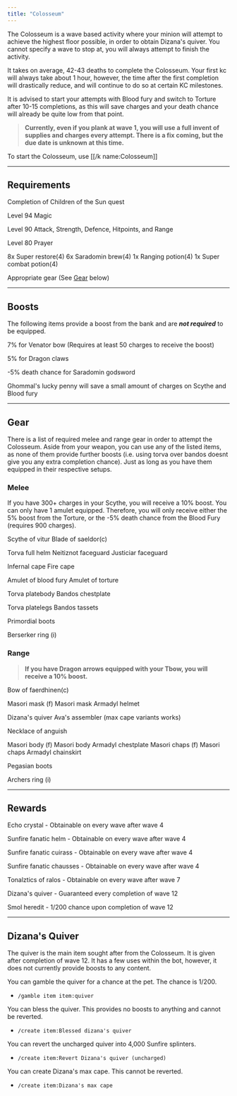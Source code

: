 ```yaml
---
title: "Colosseum"
---
```


The Colosseum is a wave based activity where your minion will attempt to achieve the highest floor possible, in order to obtain Dizana's quiver. You cannot specify a wave to stop at, you will always attempt to finish the activity.

It takes on average, 42-43 deaths to complete the Colosseum. Your first kc will always take about 1 hour, however, the time after the first completion will drastically reduce, and will continue to do so at certain KC milestones.

It is advised to start your attempts with Blood fury and switch to Torture after 10-15 completions, as this will save charges and your death chance will already be quite low from that point.

> **Currently, even if you plank at wave 1, you will use a full invent of supplies and charges every attempt. There is a fix coming, but the due date is unknown at this time.**

To start the Colosseum, use [[/k name\:Colosseum]]

---

## Requirements

Completion of Children of the Sun quest

Level 94 Magic

Level 90 Attack, Strength, Defence, Hitpoints, and Range

Level 80 Prayer

8x Super restore(4) 6x Saradomin brew(4) 1x Ranging potion(4) 1x Super combat potion(4)

Appropriate gear (See [Gear](colosseum.md#gear) below)

---

## Boosts

The following items provide a boost from the bank and are _**not required**_ to be equipped.

7% for Venator bow (Requires at least 50 charges to receive the boost)

5% for Dragon claws

\-5% death chance for Saradomin godsword

Ghommal's lucky penny will save a small amount of charges on Scythe and Blood fury

---

## Gear

There is a list of required melee and range gear in order to attempt the Colosseum. Aside from your weapon, you can use any of the listed items, as none of them provide further boosts (i.e. using torva over bandos doesnt give you any extra completion chance). Just as long as you have them equipped in their respective setups.

### Melee

If you have 300+ charges in your Scythe, you will receive a 10% boost. You can only have 1 amulet equipped. Therefore, you will only receive either the 5% boost from the Torture, or the -5% death chance from the Blood Fury (requires 900 charges).

Scythe of vitur Blade of saeldor(c)

Torva full helm Neitiznot faceguard Justiciar faceguard

Infernal cape Fire cape

Amulet of blood fury Amulet of torture

Torva platebody Bandos chestplate

Torva platelegs Bandos tassets

Primordial boots

Berserker ring (i)

### Range

> **If you have Dragon arrows equipped with your Tbow, you will receive a 10% boost.**

Bow of faerdhinen(c)

Masori mask (f) Masori mask Armadyl helmet

Dizana's quiver Ava's assembler (max cape variants works)

Necklace of anguish

Masori body (f) Masori body Armadyl chestplate
Masori chaps (f) Masori chaps Armadyl chainskirt

Pegasian boots

Archers ring (i)

---

## Rewards

Echo crystal - Obtainable on every wave after wave 4

Sunfire fanatic helm - Obtainable on every wave after wave 4

Sunfire fanatic cuirass - Obtainable on every wave after wave 4

Sunfire fanatic chausses - Obtainable on every wave after wave 4

Tonalztics of ralos - Obtainable on every wave after wave 7

Dizana's quiver - Guaranteed every completion of wave 12

Smol heredit - 1/200 chance upon completion of wave 12

---

## Dizana's Quiver

The quiver is the main item sought after from the Colosseum. It is given after completion of wave 12. It has a few uses within the bot, however, it does not currently provide boosts to any content.

You can gamble the quiver for a chance at the pet. The chance is 1/200.

- `/gamble item item:quiver`

You can bless the quiver. This provides no boosts to anything and cannot be reverted.

- `/create item:Blessed dizana's quiver`

You can revert the uncharged quiver into 4,000 Sunfire splinters.

- `/create item:Revert Dizana's quiver (uncharged)`

You can create Dizana's max cape. This cannot be reverted.

- `/create item:Dizana's max cape`
